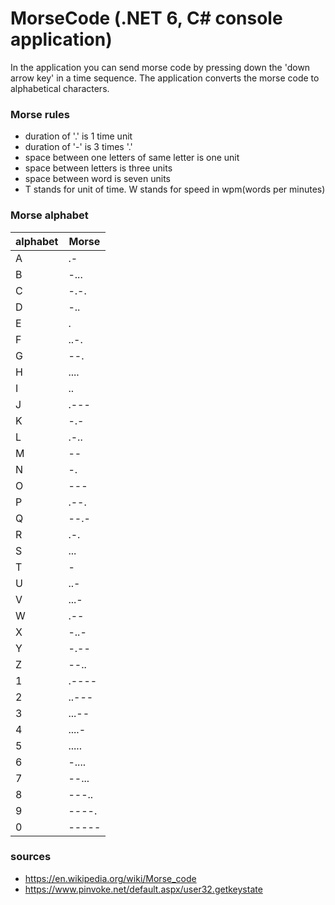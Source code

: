 # MorseCode (.NET 6, C# console application)
In the application you can send morse code by pressing down the 'down arrow key' in a time sequence. The application converts the morse code to alphabetical characters.

### Morse rules
- duration of '.' is 1 time unit
- duration of '-' is 3 times '.'
- space between one letters of same letter is one unit
- space between letters is three units
- space between word is seven units
- T stands for unit of time. W stands for speed in wpm(words per minutes)

### Morse alphabet
| alphabet | Morse |
| - | - |
| A | .- |
| B | -... |
| C | -.-. |
| D | -.. |
| E | . |
| F | ..-. |
| G | --. |
| H | .... |
| I | .. |
| J | .--- |
| K | -.- |
| L | .-.. |
| M | -- |
| N | -. |
| O | --- |
| P | .--. |
| Q | --.- |
| R | .-. |
| S | ... |
| T | - |
| U | ..- |
| V | ...- |
| W | .-- |
| X | -..- |
| Y | -.-- |
| Z | --.. |
| 1 | .---- |
| 2 | ..--- |
| 3 | ...-- |
| 4 | ....- |
| 5 | ..... |
| 6 | -.... |
| 7 | --... |
| 8 | ---.. |
| 9 | ----. |
| 0 | ----- |

### sources
- https://en.wikipedia.org/wiki/Morse_code
- https://www.pinvoke.net/default.aspx/user32.getkeystate
